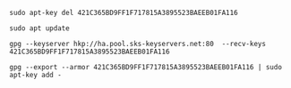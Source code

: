     sudo apt-key del 421C365BD9FF1F717815A3895523BAEEB01FA116

    sudo apt update

    gpg --keyserver hkp://ha.pool.sks-keyservers.net:80  --recv-keys 421C365BD9FF1F717815A3895523BAEEB01FA116

    gpg --export --armor 421C365BD9FF1F717815A3895523BAEEB01FA116 | sudo apt-key add -


